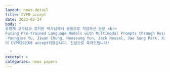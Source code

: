 ```yaml
---
layout: news-detail
title: CVPR accept
date: 2023-02-24
body: "
유영재 교수님과 정지완 박사님께서 공동으로 작성하신 논문 <br>
Fusing Pre-trained Language Models with Multimodal Prompts through Reinforcement Learning<br>
-Youngjae Yu, Jiwan Chung, Heeseung Yun, Jack Hessel, Jae Sung Park, Ximing Lu, Prithviraj Ammanabrolu, Rowan Zellers, Ronan Le Bras, Gunhee Kim, Yejin Choi<br>
이 CVPR2023에 accept되었습니다. 진심으로 축하드립니다!

  "
excerpt: >
categories: news papers
---
```

